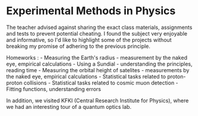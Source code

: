 # Experimental Methods in Physics

The teacher advised against sharing the exact class materials, assignments and tests to prevent potential cheating. I found the subject very enjoyable and informative, so I'd like to highlight some of the projects without breaking my promise of adhering to the previous principle.

Homeworks :
	- Measuring the Earth's radius - measurement by the naked eye, empirical calculations
	- Using a Sundial - understanding the principles, reading time
	- Measuring the orbital height of satelites - measurements by the naked eye, empirical calculations
	- Statistical tasks related to proton-proton collisions
	- Statistical tasks related to cosmic muon detection
	- Fitting functions, understanding errors

In addition, we visited KFKI (Central Research Institute for Physics), where we had an interesting tour of a quantum optics lab.
